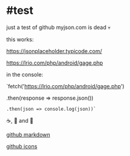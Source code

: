 #test
====

just a test of github
myjson.com is dead :skull:

this works:

https://jsonplaceholder.typicode.com/

https://lrio.com/php/android/gage.php
  
in the console:
  
`fetch('https://lrio.com/php/android/gage.php')

  .then(response => response.json())

    .then(json => console.log(json))`

:coffee:, :beer: and :dancer:

[github markdown](https://guides.github.com/features/mastering-markdown/)

[github icons](https://gist.github.com/rxaviers/7360908)
